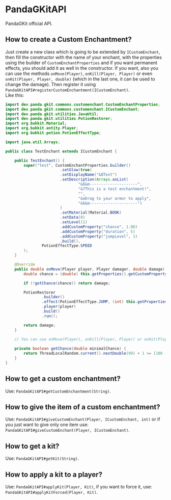 # PandaGKitAPI
PandaGKit official API.


## How to create a Custom Enchantment?

Just create a new class which is going to be extended by ``ICustomEnchant``, then fill the constructor with the name of your enchant, with the properties using the builder of `CustomEnchantProperties` and if you want permanent effects, you should add it as well in the constructor.
If you want, also you can use the methods `onMove(Player)`, `onKill(Player, Player)` or even `onHit(Player, Player, double)` (which in the last one, it can be used to change the damage).
Then register it using `PandaGKitAPI#registerCustomEnchantment(ICustomEnchant)`.
<br>
Like this:

```java
import dev.panda.gkit.commons.customenchant.CustomEnchantProperties;
import dev.panda.gkit.commons.customenchant.ICustomEnchant;
import dev.panda.gkit.utilities.JavaUtil;
import dev.panda.gkit.utilities.PotionRestorer;
import org.bukkit.Material;
import org.bukkit.entity.Player;
import org.bukkit.potion.PotionEffectType;

import java.util.Arrays;

public class TestEnchant extends ICustomEnchant {

    public TestEnchant() {
        super("test", CustomEnchantProperties.builder()
                        .setGlow(true)
                        .setDisplayName("&8Test")
                        .setDescription(Arrays.asList(
                                "&6&m---------------------",
                                "&7This is a test enchantment!",
                                "",
                                "&eDrag to your armor to apply",
                                "&6&m---------------------")
                        )
                        .setMaterial(Material.BOOK)
                        .setData(0)
                        .setLevel(1)
                        .addCustomProperty("chance", 1.0D)
                        .addCustomProperty("duration", 5)
                        .addCustomProperty("jumpLevel", 1)
                        .build(),
                PotionEffectType.SPEED
        );
    }

    @Override
    public double onMove(Player player, Player damager, double damage) {
        double chance = (double) this.getProperties().getCustomProperty("chance");

        if (!getChance(chance)) return damage;

        PotionRestorer
                .builder()
                .effect(PotionEffectType.JUMP, (int) this.getProperties().getCustomProperty("duration"), (int) this.getProperties().getCustomProperty("jumpLevel"))
                .player(player)
                .build()
                .run();

        return damage;
    }
    
    // You can use onMove(Player), onKill(Player, Player) or onHit(Player, Player, double)

    private boolean getChance(double minimalChance) {
        return ThreadLocalRandom.current().nextDouble(99) + 1 >= (100 - minimalChance);
    }
}

```

## How to get a custom enchantment?
Use: `PandaGKitAPI#getCustomEnchantment(String)`.

## How to give the item of a custom enchantment?

Use: `PandaGKitAPI#giveCustomEnchant(Player, ICustomEnchant, int)` or if you just want to give only one item use: `PandaGKitAPI#giveCustomEnchant(Player, ICustomEnchant)`.

## How to get a kit?
Use: `PandaGKitAPI#getKit(String)`.

## How to apply a kit to a player?

Use: `PandaGKitAPI#applyKit(Player, Kit)`, if you want to force it, use: `PandaGKitAPI#applyKitForced(Player, Kit)`.